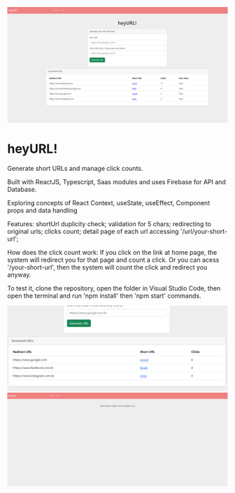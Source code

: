 ![heyURL](https://github.com/arturguimaraes/hey-url/blob/master/src/assets/img/cap1.PNG?raw=true)

# heyURL!

<p>Generate short URLs and manage click counts.</p>
<p>Built with ReactJS, Typescript, Saas modules and uses Firebase for API and Database.</p>
<p>Exploring concepts of React Context, useState, useEffect, Component props and data handling</p>
<p>Features: shortUrl duplicity check; validation for 5 chars; redirecting to original urls; clicks count; detail page of each url accessing '/url/your-short-url';</p>
<p>How does the click count work: If you click on the link at home page, the system will redirect you for that page and count a click. Or you can acess '/your-short-url', then the system will count the click and redirect you anyway.</p>
<p>To test it, clone the repository, open the folder in Visual Studio Code, then open the terminal and run 'npm install' then 'npm start' commands.</p>

![heyURL](https://github.com/arturguimaraes/hey-url/blob/master/src/assets/img/cap2.PNG?raw=true)
![heyURL](https://github.com/arturguimaraes/hey-url/blob/master/src/assets/img/cap3.PNG?raw=true)